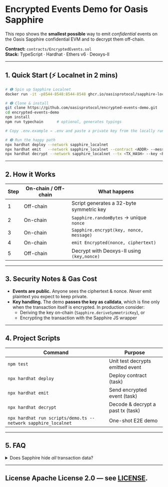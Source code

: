 # Encrypted Events Demo for Oasis Sapphire

This repo shows the **smallest possible** way to emit _confidential_ events on the Oasis Sapphire confidential EVM and to decrypt them off-chain.

**Contract:** `contracts/EncryptedEvents.sol`  
**Stack:** TypeScript · Hardhat · Ethers v6 · Deoxys-II

---

## 1. Quick Start (⚡ Localnet in 2 mins)

```bash
# ➊ Spin up Sapphire Localnet
docker run -it -p8544-8548:8544-8548 ghcr.io/oasisprotocol/sapphire-localnet

# ➋ Clone & install
git clone https://github.com/oasisprotocol/encrypted-events-demo.git
cd encrypted-events-demo
npm install
npm run typechain      # optional, generates typings

# Copy .env.example → .env and paste a private key from the locally running localnet

# ➌ Run the happy path
npx hardhat deploy --network sapphire_localnet
npx hardhat emit   --network sapphire_localnet --contract <ADDR> --message "Hello Sapphire 👋"
npx hardhat decrypt --network sapphire_localnet --tx <TX_HASH> --key <PRINTED_KEY>
```

---

## 2. How it Works

| Step | On-chain / Off-chain | What happens                               |
| ---- | -------------------- | ------------------------------------------ |
| 1    | Off-chain            | Script generates a 32-byte symmetric key   |
| 2    | On-chain             | `Sapphire.randomBytes` → unique `nonce`    |
| 3    | On-chain             | `Sapphire.encrypt(key, nonce, message)`    |
| 4    | On-chain             | `emit Encrypted(nonce, ciphertext)`        |
| 5    | Off-chain            | Decrypt with Deoxys-II using `(key,nonce)` |

---

## 3. Security Notes & Gas Cost

* **Events are public.** Anyone sees the ciphertext & nonce. *Never* emit plaintext you expect to keep private.
* **Key handling.** The demo **passes the key as calldata**, which is fine only when the transaction itself is encrypted. In production consider:
  * Deriving the key on-chain (`Sapphire.deriveSymmetricKey`), or
  * Encrypting the transaction with the Sapphire JS wrapper

---

## 4. Project Scripts

| Command                   | Purpose                           |
| ------------------------- | --------------------------------- |
| `npm test`                | Unit test decrypts emitted event  |
| `npx hardhat deploy`      | Deploy contract (task)            |
| `npx hardhat emit`        | Send encrypted event (task)       |
| `npx hardhat decrypt`     | Decode & decrypt a past tx (task) |
| `npx hardhat run scripts/demo.ts --network sapphire_localnet` | One-shot E2E demo |

---

## 5. FAQ

<details>
<summary>Does Sapphire hide <em>all</em> transaction data?</summary>

State and calldata can be fully encrypted, but **logs are intentionally public** so that off-chain indexers can work. This repo demonstrates encrypting the log payload.

</details>

---

## License Apache License 2.0 — see [LICENSE](LICENSE).
